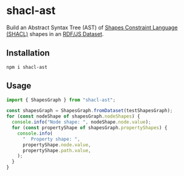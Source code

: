 # shacl-ast

Build an Abstract Syntax Tree (AST) of [Shapes Constraint Language (SHACL)](https://www.w3.org/TR/shacl/) shapes in an [RDF/JS Dataset](https://rdf.js.org/dataset-spec/).

## Installation

    npm i shacl-ast

## Usage

```ts
import { ShapesGraph } from "shacl-ast";

const shapesGraph = ShapesGraph.fromDataset(testShapesGraph);
for (const nodeShape of shapesGraph.nodeShapes) {
  console.info("Node shape: ", nodeShape.node.value);
  for (const propertyShape of shapesGraph.propertyShapes) {
    console.info(
      "  Property shape: ",
      propertyShape.node.value,
      propertyShape.path.value,
    );
  }
}
```
